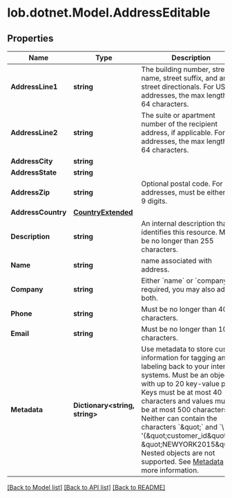 # lob.dotnet.Model.AddressEditable

## Properties

Name | Type | Description | Notes
------------ | ------------- | ------------- | -------------
**AddressLine1** | **string** | The building number, street name, street suffix, and any street directionals. For US addresses, the max length is 64 characters. | [optional] 
**AddressLine2** | **string** | The suite or apartment number of the recipient address, if applicable. For US addresses, the max length is 64 characters. | [optional] 
**AddressCity** | **string** |  | [optional] 
**AddressState** | **string** |  | [optional] 
**AddressZip** | **string** | Optional postal code. For US addresses, must be either 5 or 9 digits. | [optional] 
**AddressCountry** | [**CountryExtended**](CountryExtended.md) |  | [optional] 
**Description** | **string** | An internal description that identifies this resource. Must be no longer than 255 characters.  | [optional] 
**Name** | **string** | name associated with address. | [optional] 
**Company** | **string** | Either &#x60;name&#x60; or &#x60;company&#x60; is required, you may also add both. | [optional] 
**Phone** | **string** | Must be no longer than 40 characters. | [optional] 
**Email** | **string** | Must be no longer than 100 characters. | [optional] 
**Metadata** | **Dictionary&lt;string, string&gt;** | Use metadata to store custom information for tagging and labeling back to your internal systems. Must be an object with up to 20 key-value pairs. Keys must be at most 40 characters and values must be at most 500 characters. Neither can contain the characters &#x60;\&quot;&#x60; and &#x60;\\&#x60;. i.e. &#39;{\&quot;customer_id\&quot; : \&quot;NEWYORK2015\&quot;}&#39; Nested objects are not supported.  See [Metadata](#section/Metadata) for more information. | [optional] 

[[Back to Model list]](../README.md#documentation-for-models) [[Back to API list]](../README.md#documentation-for-api-endpoints) [[Back to README]](../README.md)

